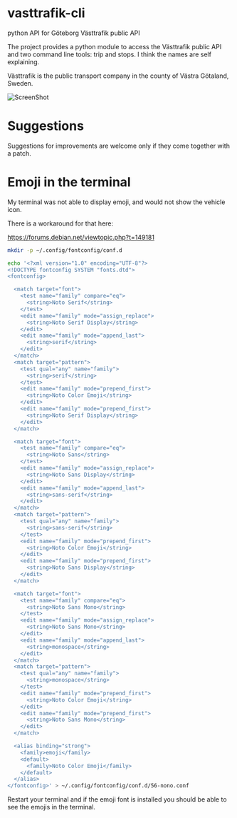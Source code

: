 vasttrafik-cli
==============

python API for Göteborg Västtrafik public API

The project provides a python module to access the Västtrafik public API and 
two command line tools: trip and stops. I think the names are self explaining.

Västtrafik is the public transport company in the county of Västra Götaland,
Sweden.

![ScreenShot](https://raw.github.com/ltworf/vasttrafik-cli/master/screenshot.png)


Suggestions
===========
Suggestions for improvements are welcome only if they come together
with a patch.

Emoji in the terminal
=====================

My terminal was not able to display emoji, and would not show
the vehicle icon.

There is a workaround for that here:

https://forums.debian.net/viewtopic.php?t=149181

```bash
mkdir -p ~/.config/fontconfig/conf.d

echo '<?xml version="1.0" encoding="UTF-8"?>
<!DOCTYPE fontconfig SYSTEM "fonts.dtd">
<fontconfig>

  <match target="font">
    <test name="family" compare="eq">
      <string>Noto Serif</string>
    </test>
    <edit name="family" mode="assign_replace">
      <string>Noto Serif Display</string>
    </edit>
    <edit name="family" mode="append_last">
      <string>serif</string>
    </edit>
  </match>
  <match target="pattern">
    <test qual="any" name="family">
      <string>serif</string>
    </test>
    <edit name="family" mode="prepend_first">
      <string>Noto Color Emoji</string>
    </edit>
    <edit name="family" mode="prepend_first">
      <string>Noto Serif Display</string>
    </edit>
  </match>

  <match target="font">
    <test name="family" compare="eq">
      <string>Noto Sans</string>
    </test>
    <edit name="family" mode="assign_replace">
      <string>Noto Sans Display</string>
    </edit>
    <edit name="family" mode="append_last">
      <string>sans-serif</string>
    </edit>
  </match>
  <match target="pattern">
    <test qual="any" name="family">
      <string>sans-serif</string>
    </test>
    <edit name="family" mode="prepend_first">
      <string>Noto Color Emoji</string>
    </edit>
    <edit name="family" mode="prepend_first">
      <string>Noto Sans Display</string>
    </edit>
  </match>

  <match target="font">
    <test name="family" compare="eq">
      <string>Noto Sans Mono</string>
    </test>
    <edit name="family" mode="assign_replace">
      <string>Noto Sans Mono</string>
    </edit>
    <edit name="family" mode="append_last">
      <string>monospace</string>
    </edit>
  </match>
  <match target="pattern">
    <test qual="any" name="family">
      <string>monospace</string>
    </test>
    <edit name="family" mode="prepend_first">
      <string>Noto Color Emoji</string>
    </edit>
    <edit name="family" mode="prepend_first">
      <string>Noto Sans Mono</string>
    </edit>
  </match>

  <alias binding="strong">
    <family>emoji</family>
    <default>
      <family>Noto Color Emoji</family>
    </default>
  </alias>
</fontconfig>' > ~/.config/fontconfig/conf.d/56-nono.conf
```

Restart your terminal and if the emoji font is installed you
should be able to see the emojis in the terminal.
